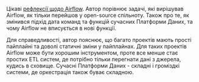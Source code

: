 Цікаві [рефлексії щодо Airflow](https://stkbailey.substack.com/p/airflows-problem). Автор порівнює задачі, які вирішував Airflow, як тільки перейшов у open-source спільноту. Також про те, як змінився підхід дата команд та функцій сучасних Платформи Даних, та чому Airflow не вписується в нові функції. 

Для справедливості, автор пояснює, що багато проектів мають прості пайплайні та доволі статичні зміни у пайплайнах. Для таких проектів Airflow може бути хорошим інструментом, проте все менше стає простих ETL систем, де потрібно тільки перегнати дані з джерела, кудись в сховище. Сучасні Платформи Даних - складні і громіздкі системи, де оркестрація також буває складною.